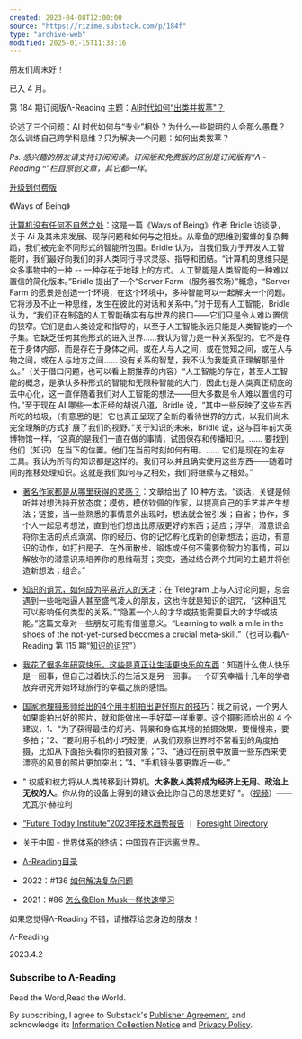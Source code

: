 ```yaml
---
created: 2023-04-08T12:00:00
source: "https://rizime.substack.com/p/184f"
type: "archive-web"
modified: 2025-01-15T11:38:16
---
```


朋友们周末好！

已入 4 月。

第 184 期订阅版Λ-Reading 主题：[AI时代如何“出类并拔萃"？](https://rizime.substack.com/p/184)

论述了三个问题：AI 时代如何与“专业”相处？为什么一些聪明的人会那么愚蠢？怎么训练自己跨学科思维？只为解决一个问题：如何出类拔萃？

*Ps. 感兴趣的朋友请支持订阅阅读。订阅版和免费版的区别是订阅版有“Λ - Reading ^”栏目原创文章，其它都一样。*

[升级到付费版](https://rizi.me/#Payment:Payment)

《Ways of Being》

[计算机没有任何不自然之处](https://readwise.io/reader/shared/01gwe5wgbqb8q6hwn8m4ehfx2h)：这是一篇《Ways of Being》作者 Bridle 访谈录，关于 Ai 及其未来发展、现存问题和如何与之相处。从章鱼的思维到蜜蜂的复杂舞蹈，我们被完全不同形式的智能所包围。Bridle 认为，当我们致力于开发人工智能时，我们最好向我们的非人类同行寻求灵感、指导和团结。“计算机的思维只是众多事物中的一种 -- 一种存在于地球上的方式。人工智能是人类智能的一种难以置信的简化版本。”Bridle 提出了一个“Server Farm（服务器农场）”概念，“Server Farm 的愿景是创造一个环境，在这个环境中，多种智能可以一起解决一个问题。它将涉及不止一种思维，发生在彼此的对话和关系中。”对于现有人工智能，Bridle 认为，“我们正在制造的人工智能确实有与世界的接口——它们只是令人难以置信的狭窄。它们是由人类设定和指导的，以至于人工智能永远只能是人类智能的一个子集。它缺乏任何其他形式的进入世界……我认为智力是一种关系型的。它不是存在于身体内部，而是存在于身体之间。或在人与人之间，或在觉知之间，或在人与物之间，或在人与地方之间…… 没有关系的智慧，我不认为我能真正理解那是什么。”（关于借口问题，也可以看上期推荐的内容）“人工智能的存在，甚至人工智能的概念，是承认多种形式的智能和无限种智能的大门，因此也是人类真正彻底的去中心化，这一直伴随着我们对人工智能的想法——但大多数是令人难以置信的可怕。”至于现在 AI 哪些一本正经的胡说八道，Bridle 说，“其中一些反映了这些东西所吃的垃圾，（有意思的是）它也真正呈现了全新的看待世界的方式，以我们尚未完全理解的方式扩展了我们的视野。”关于知识的未来，Bridle 说，这与百年前大英博物馆一样，“这真的是我们一直在做的事情，试图保存和传播知识。…… 要找到他们（知识）在当下的位置。他们在当前时刻如何有用。…… 它们是现在的生存工具。我认为所有的知识都是这样的。我们可以并且确实使用这些东西——随着时间的推移处理知识。这就是我们如何与之相处，我们将继续与之相处。”

- [著名作家都是从哪里获得的灵感？](https://readwise.io/reader/shared/01gw6afqzner1n0b053x83q0jj)：文章给出了 10 种方法。“谈话，关键是倾听并对想法持开放态度；模仿，模仿钦佩的作家，以提高自己的手艺并产生想法；链接，当一些熟悉的事情意外出现时，想法就会被引发；自省；协作，多个人一起思考想法，直到他们想出比原版更好的东西；适应；浮华，潜意识会将你生活的点点滴滴、你的经历、你的记忆孵化成新的创新想法；运动，有意识的动作，如打扫房子、在外面散步、锻炼或任何不需要你智力的事情，可以解放你的潜意识来培养你的思维萌芽；突变，通过结合两个共同的主题并将创造新想法；组合。”
- [知识的诅咒，如何成为平易近人的天才](https://readwise.io/reader/shared/01gwk13wzk4634me7xgtsvded5)：在 Telegram 上与人讨论问题，总会遇到一些咄咄逼人甚至盛气凌人的朋友，这也许就是知识的诅咒，“这种诅咒可以影响任何类型的关系。”“隐匿一个人的才华或技能需要巨大的才华或技能。”这篇文章对一些朋友可能有借鉴意义。“Learning to walk a mile in the shoes of the not-yet-cursed becomes a crucial meta-skill.”（也可以看Λ-Reading 第 115 期“[知识的诅咒](https://rizime.substack.com/p/115)”）
- [我花了很多年研究快乐，这些是真正让生活更快乐的东西](https://theconversation.com/ive-spent-years-studying-happiness-heres-what-actually-makes-for-a-happier-life-197580)：知道什么使人快乐是一回事，但自己过着快乐的生活又是另一回事。一个研究幸福十几年的学者放弃研究开始环球旅行的幸福之旅的感悟。
- [国家地理摄影师给出的4个用手机拍出更好照片的技巧](https://www.insider.com/national-geographic-photographer-phone-photography-tips-2023-3)：我之前说，一个男人如果能拍出好的照片，就和能做出一手好菜一样重要。这个摄影师给出的 4 个建议，1、“为了获得最佳的灯光、背景和身临其境的拍摄效果，要慢慢来，要多拍；”2、“要利用手机的小巧轻便，从我们观察世界时不常看到的角度拍摄，比如从下面抬头看你的拍摄对象；”3、“通过在前景中放置一些东西来使漂亮的风景的照片更加突出；”4、“手机镜头要更靠近一些。”
- " 权威和权力将从人类转移到计算机。**大多数人类将成为经济上无用、政治上无权的人**。你从你的设备上得到的建议会比你自己的思想更好 "。（[视频](https://rumble.com/v2eq76u-great-reset-authority-and-power-will-shift-from-humans-to-computers..html)）—— 尤瓦尔·赫拉利
- [“Future Today Institute”2023年技术趋势报告](https://futuretodayinstitute.com/trends/) ｜ [Foresight Directory](https://foresight.directory/)

- 关于中国 - [世界体系的终结](https://noahpinion.substack.com/p/the-end-of-the-system-of-the-world)；[中国现在正远离世界](https://www.nytimes.com/2023/03/23/business/china-xi-jinping-russia-putin.html)。

- [Λ-Reading目录](https://www.notion.so/rizi/Reading-d77be691eb244db0b8add646b6ef7f3b)
- 2022：#136 [如何解决复杂问题](https://rizime.substack.com/p/136)
- 2021：#86 [怎么像Elon Musk一样快速学习](https://rizime.substack.com/p/86)

如果您觉得Λ-Reading 不错，请推荐给您身边的朋友！

Λ-Reading

2023.4.2

### Subscribe to Λ-Reading

Read the Word,Read the World.

By subscribing, I agree to Substack's [Publisher Agreement](https://substack.com/pa), and acknowledge its [Information Collection Notice](https://substack.com/ccpa#personal-data-collected) and [Privacy Policy](https://substack.com/privacy).
